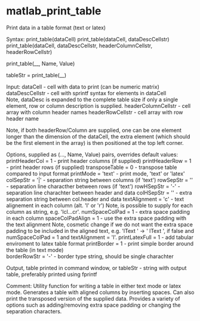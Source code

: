 matlab_print_table
==================
Print data in a table format (text or latex)

Syntax:
print_table(dataCell)
print_table(dataCell, dataDescCellstr)
print_table(dataCell, dataDescCellstr, headerColumnCellstr, headerRowCellstr)

print_table(__, Name, Value)

tableStr = print_table(__)

Input:
dataCell             - cell with data to print (can be numeric matrix)
dataDescCellstr - cell with sprintf syntax for elements in dataCell       
   Note, dataDesc is expanded to the complete table
   size if only a single element, row or column
   description is supplied. 
headerColumnCellstr - cell array with column header names
headerRowCellstr      - cell array with row header name

Note, if both headerRow/Column are supplied, one can be one element longer
than the dimension of the dataCell, the extra element (which should be the
first element in the array) is then positioned at the top left corner.

Options, supplied as (..., Name, Value) pairs, overrides default values:
printHeaderCol = 1   - print header columns (if supplied)
printHeaderRow = 1  - print header rows (if supplied)
transposeTable = 0   - transpose table compared to input format
printMode = 'text'       - print mode, 'text' or 'latex'
colSepStr = '|'            - separation string between columns (if 'text')
rowSepStr = ''            - separation line characther between rows (if 'text')
rowHSepStr = '-'        - separation line charachter between header and data
colHSepStr = ''           - extra separation string between col.header and data
textAlignment  = 'c'    - text alignement in each column (alt. 'l' or 'r')
  Note, is possible to supply for each column as string, e.g. 'lcl...cr'.
numSpaceColPad = 1 - extra space padding in each column 
spaceColPadAlign = 1 - use the extra space padding with the text alignment
  Note, cosmetic change if we do not want the extra space padding to be
  included in the aligned text, e.g. 'lText   ' -> ' lText  ', if false
and numSpaceColPad = 1 and textAlignment = 'l'.
printLatexFull = 1   - add tabular enviroment to latex table format
printBorder = 1      - print simple border around the table (in text mode)   
borderRowStr = '-' - border type string, should be single charachter

Output, table printed in command window, or 
tableStr  - string with output table, preferably printed using fprintf

Comment:
Utility function for writing a table in either text mode or latex mode. Generates a table with aligned columns by inserting spaces.
Can also print the transposed version of the supplied data.
Provides a variety of options such as adding/removing extra space padding
or changing the separation characters.
